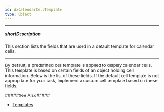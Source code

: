 ```yaml
---
id: dxCalendarCellTemplate
type: Object
---
```

---
##### shortDescription
This section lists the fields that are used in a default template for calendar cells.

---
By default, a predefined cell template is applied to display calendar cells. This template is based on certain fields of an object holding cell information. Below is the list of these fields. If the default cell template is not appropriate for your task, implement a custom cell template based on these fields. 

#####See Also#####
- [Templates](/concepts/05%20Widgets/zz%20Common/30%20Templates '/Documentation/Guide/Widgets/Common/Templates/')
